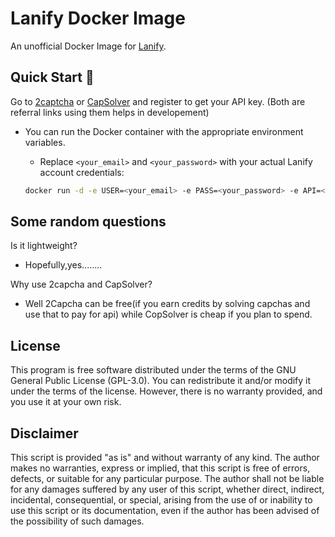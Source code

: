 # Lanify Docker Image

An unofficial Docker Image for [Lanify](https://lanify.ai/).

## Quick Start 🚀
  Go to [2captcha](https://2captcha.com/?from=15765395) or [CapSolver](https://dashboard.capsolver.com/passport/register?inviteCode=0gmGzMUUpLGb) and register to get your API key.
  (Both are referral links using them helps in developement)
  - You can run the Docker container with the appropriate environment variables.
    - Replace `<your_email>` and `<your_password>` with your actual Lanify account credentials:

    ```bash
    docker run -d -e USER=<your_email> -e PASS=<your_password> -e API=<your_api_key> carbon2029/lanify
    ```

## Some random questions 

Is it lightweight?
- Hopefully,yes........

Why use 2capcha and CapSolver?
- Well 2Capcha can be free(if you earn credits by solving capchas and use that to pay for api) while CopSolver is cheap if you plan to spend.

## License

This program is free software distributed under the terms of the GNU General Public License (GPL-3.0). You can redistribute it and/or modify it under the terms of the license. However, there is no warranty provided, and you use it at your own risk.

## Disclaimer
This script is provided "as is" and without warranty of any kind.
The author makes no warranties, express or implied, that this script is free of errors, defects, or suitable for any particular purpose.
The author shall not be liable for any damages suffered by any user of this script, whether direct, indirect, incidental, consequential, or special, arising from the use of or inability to use this script or its documentation, even if the author has been advised of the possibility of such damages.

